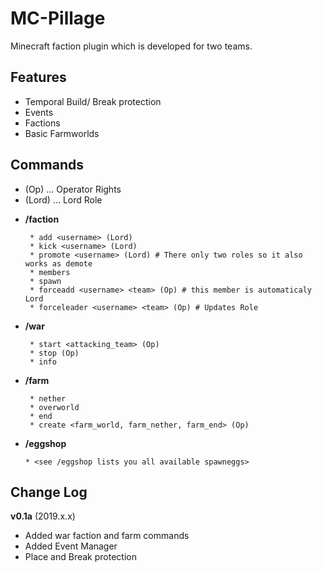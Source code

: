 # MC-Pillage
Minecraft faction plugin which is developed for two teams.

## Features
 + Temporal Build/ Break protection
 + Events
 + Factions
 + Basic Farmworlds
 
 ## Commands
 - (Op) ... Operator Rights
 - (Lord) ... Lord Role
 + **/faction**
        
        * add <username> (Lord)
        * kick <username> (Lord)
        * promote <username> (Lord) # There only two roles so it also works as demote
        * members
        * spawn
        * forceadd <username> <team> (Op) # this member is automaticaly Lord
        * forceleader <username> <team> (Op) # Updates Role
        
 + **/war** 
        
        * start <attacking_team> (Op)
        * stop (Op)
        * info
 
 + **/farm**
 
        * nether
        * overworld
        * end
        * create <farm_world, farm_nether, farm_end> (Op)
 
  + **/eggshop**
  
        * <see /eggshop lists you all available spawneggs>
 ## Change Log
 
 **v0.1a** (2019.x.x)
 
 + Added war faction and farm commands
 + Added Event Manager
 + Place and Break protection
